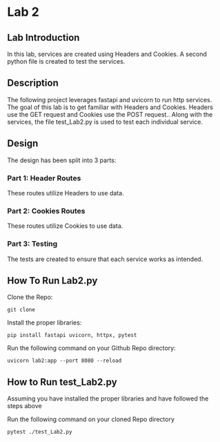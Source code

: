 
# Lab 2

## Lab Introduction

In this lab, services are created using Headers and Cookies. A second python file is created to test the services.

## Description

The following project leverages fastapi and uvicorn to run http services. The goal of this lab is to get familiar with Headers and Cookies. Headers use the GET request and Cookies use the POST request.. Along with the services, the file test_Lab2.py is used to test each individual service.

## Design

The design has been split into 3 parts:

### Part 1: Header Routes

These routes utilize Headers to use data.

### Part 2: Cookies Routes

These routes utilize Cookies to use data.

### Part 3: Testing

The tests are created to ensure that each service works as intended.

## How To Run Lab2.py

Clone the Repo:

```
git clone 
```

Install the proper libraries:

```
pip install fastapi uvicorn, httpx, pytest
```

Run the following command on your Github Repo directory:

```
uvicorn lab2:app --port 8080 --reload
```

## How to Run test_Lab2.py

Assuming you have installed the proper libraries and have followed the steps above

Run the following command on your cloned Repo directory

```
pytest ./test_Lab2.py
```
